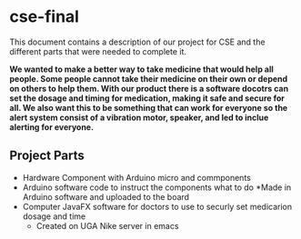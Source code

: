 # cse-final

This document contains a description of our project
for CSE and the different parts that were needed to complete it.

**We wanted to make a better way to take medicine that would help all people.
Some people cannot take their medicine on their own or depend on others to help them.
With our product there is a software docotrs can set the dosage and timing for
medication, making it safe and secure for all. We also want this to be something that
can work for everyone so the alert system consist of a vibration motor, speaker, and led to
inclue alerting for everyone.**

## Project Parts

* Hardware Component with Arduino micro and commponents
* Arduino software code to instruct the components what to do
  *Made in Arduino software and uploaded to the board
* Computer JavaFX software for doctors to use to securly set medicarion dosage and time
  * Created on UGA Nike server in emacs 
